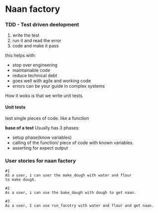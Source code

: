 # Naan factory

### TDD - Test driven deelopment 

1. write the test
2. run it and read the error
3. code and make it pass

this helps with:
- stop over engineering
- maintainable code
- reduce technical debt
- goes well with agile and working code
- errors can be your guide in complex systems

How it woks is that we write unit tests.

#### Unit tests

test single pieces of code. like a function 

**base of a test**
Usually has 3 phases:
- setup phase(know variables)
- calling of the function/ piece of code with known variables.
- asserting for expect output

### User stories for naan factory

```
#1
AS a user, i can user the make_dough with water and flour
to make dough.

#2
As a user, i can use the bake_dough with dough to get naan.

#3
As a user, I can use run_facotry with water and flour and get naan.
```

